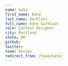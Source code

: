 ```yaml
---
name: kate
first_name: Kate
last_name: Garklavs
full_name: Kate Garklavs
role: Content Designer
city: Portland
state: OR
github: 
twitter: 
team: Design
redirect_from: /team/kate/
---
```

